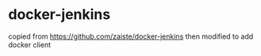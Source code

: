docker-jenkins
==============

copied from https://github.com/zaiste/docker-jenkins
then modified to add docker client
